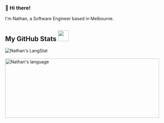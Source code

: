 ### 👋 Hi there! 
I'm Nathan, a Software Engineer based in Melbourne.

 ##  My GitHub Stats <img src = "https://i.pinimg.com/originals/65/c4/f4/65c4f452571be1261e9c623f7da488ac.gif" width = 35px> 
 
<div>
    <img align="center" src="https://github-readme-streak-stats.herokuapp.com/?user=NatelevAU" alt="Nathan's LangStat" />
    <br/>
    <br/>
    <img align="center" src="https://github-readme-stats.vercel.app/api/top-langs?username=NatelevAU&langs_count=10&show_icons=true&locale=en&layout=compact&theme=light" alt="Nathan's language" height="192px"  width="500px"/>
</div>

<!-- **Expand to view**
<details>
    <summary><b>GitHub Profile Stat</b></summary>
    <img src="https://github-readme-stats.anuraghazra1.vercel.app/api?username=NatelevAU&show_icons=true" />
</details> -->